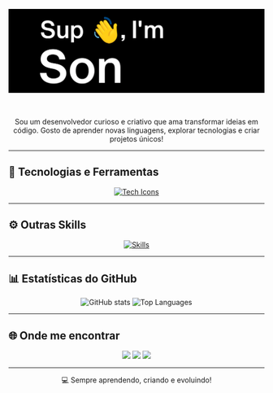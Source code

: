 ![image](https://github.com/H4rris0nDev/H4rris0nDev/blob/142aeb9d44845400de78b180939e60d1c083fe38/image.png)

<br>
<p align="center">
Sou um desenvolvedor curioso e criativo que ama transformar ideias em código.  
Gosto de aprender novas linguagens, explorar tecnologias e criar projetos únicos!
</p>

---

## 🧠 Tecnologias e Ferramentas

<p align="center">
  <a href="https://skillicons.dev">
    <img src="https://skillicons.dev/icons?i=vscode,py,css,html,js,java" alt="Tech Icons" />
  </a>
</p>

---

## ⚙️ Outras Skills

<p align="center">
  <a href="https://skillicons.dev">
    <img src="https://skillicons.dev/icons?i=git,github,arduino,c,cpp,nodejs,express,electron,npm,zig,lua,flutter,dart,cloudflare,sqlite,docker" alt="Skills" />
  </a>
</p>

---

## 📊 Estatísticas do GitHub

<p align="center">
  <img height="150" src="https://github-readme-stats.vercel.app/api?username=Niximkk&theme=dracula&show_icons=true&include_all_commits=true" alt="GitHub stats" />
  <img height="150" src="https://github-readme-stats.vercel.app/api/top-langs/?username=Niximkk&theme=dracula&layout=compact" alt="Top Languages" />
</p>

---

## 🌐 Onde me encontrar

<p align="center">
  <a href="https://github.com/Niximkk"><img src="https://img.shields.io/badge/GitHub-181717?style=for-the-badge&logo=github&logoColor=white" /></a>
  <a href="https://discord.com/users/"><img src="https://img.shields.io/badge/Discord-5865F2?style=for-the-badge&logo=discord&logoColor=white" /></a>
  <a href="mailto:"><img src="https://img.shields.io/badge/Email-D14836?style=for-the-badge&logo=gmail&logoColor=white" /></a>
</p>

---

<p align="center">
  💻 Sempre aprendendo, criando e evoluindo!
</p>
